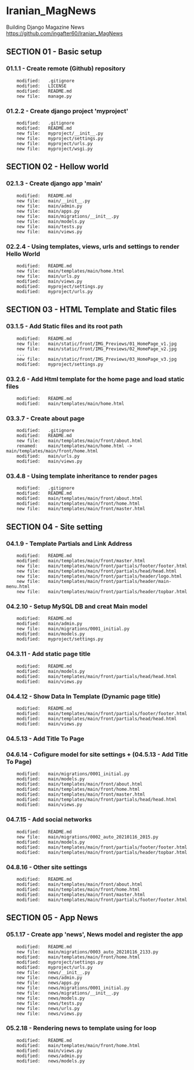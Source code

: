 # Iranian_MagNews
Building Django Magazine News
https://github.com/ingafter60/Iranian_MagNews

## SECTION 01 - Basic setup

### 01.1.1 - Create remote (Github) repository

        modified:   .gitignore
        modified:   LICENSE
        modified:   README.md
        new file:   manage.py

### 01.2.2 - Create django project 'myproject' 

        modified:   .gitignore
        modified:   README.md
        new file:   myproject/__init__.py
        new file:   myproject/settings.py
        new file:   myproject/urls.py
        new file:   myproject/wsgi.py

## SECTION 02 - Hellow world

### 02.1.3 - Create django app 'main'

        modified:   README.md
        new file:   main/__init__.py
        new file:   main/admin.py
        new file:   main/apps.py
        new file:   main/migrations/__init__.py
        new file:   main/models.py
        new file:   main/tests.py
        new file:   main/views.py

### 02.2.4 - Using templates, views, urls and settings to render Hello World 

        modified:   README.md
        new file:   main/templates/main/home.html
        new file:   main/urls.py
        modified:   main/views.py
        modified:   myproject/settings.py
        modified:   myproject/urls.py

## SECTION 03 - HTML Template and Static files

### 03.1.5 - Add Static files and its root path

        modified:   README.md
        new file:   main/static/front/IMG_Previews/01_HomePage_v1.jpg
        new file:   main/static/front/IMG_Previews/02_HomePage_v2.jpg
        ...
        new file:   main/static/front/IMG_Previews/03_HomePage_v3.jpg
        modified:   myproject/settings.py

### 03.2.6 - Add Html template for the home page and load static files

        modified:   README.md
        modified:   main/templates/main/home.html 


### 03.3.7 - Create about page

        modified:   .gitignore
        modified:   README.md
        new file:   main/templates/main/front/about.html
        renamed:    main/templates/main/home.html -> main/templates/main/front/home.html
        modified:   main/urls.py
        modified:   main/views.py

### 03.4.8 - Using template inheritance to render pages 

        modified:   .gitignore
        modified:   README.md
        modified:   main/templates/main/front/about.html
        modified:   main/templates/main/front/home.html
        new file:   main/templates/main/front/master.html


## SECTION 04 - Site setting


### 04.1.9 - Template Partials and Link Address

        modified:   README.md
        modified:   main/templates/main/front/master.html
        new file:   main/templates/main/front/partials/footer/footer.html
        new file:   main/templates/main/front/partials/head/head.html
        new file:   main/templates/main/front/partials/header/logo.html
        new file:   main/templates/main/front/partials/header/main-menu.html
        new file:   main/templates/main/front/partials/header/topbar.html
        
### 04.2.10 - Setup MySQL DB and creat Main model

        modified:   README.md
        modified:   main/admin.py
        new file:   main/migrations/0001_initial.py
        modified:   main/models.py
        modified:   myproject/settings.py

### 04.3.11 - Add static page title

        modified:   README.md
        modified:   main/models.py
        modified:   main/templates/main/front/partials/head/head.html
        modified:   main/views.py

### 04.4.12 - Show Data In Template (Dynamic page title)

        modified:   README.md
        modified:   main/templates/main/front/partials/footer/footer.html
        modified:   main/templates/main/front/partials/head/head.html
        modified:   main/views.py

### 04.5.13 - Add Title To Page

### 04.6.14 - Cofigure model for site settings + (04.5.13 - Add Title To Page)

        modified:   main/migrations/0001_initial.py
        modified:   main/models.py
        modified:   main/templates/main/front/about.html
        modified:   main/templates/main/front/home.html
        modified:   main/templates/main/front/master.html
        modified:   main/templates/main/front/partials/head/head.html
        modified:   main/views.py

### 04.7.15 - Add social networks

        modified:   README.md
        new file:   main/migrations/0002_auto_20210116_2015.py
        modified:   main/models.py
        modified:   main/templates/main/front/partials/footer/footer.html
        modified:   main/templates/main/front/partials/header/topbar.html
        
### 04.8.16 - Other site settings

        modified:   README.md
        modified:   main/templates/main/front/about.html
        modified:   main/templates/main/front/home.html
        modified:   main/templates/main/front/master.html
        modified:   main/templates/main/front/partials/footer/footer.html


## SECTION 05 - App News

### 05.1.17 - Create app 'news', News model and register the app

        modified:   README.md
        new file:   main/migrations/0003_auto_20210116_2133.py
        modified:   main/templates/main/front/home.html
        modified:   myproject/settings.py
        modified:   myproject/urls.py
        new file:   news/__init__.py
        new file:   news/admin.py
        new file:   news/apps.py
        new file:   news/migrations/0001_initial.py
        new file:   news/migrations/__init__.py
        new file:   news/models.py
        new file:   news/tests.py
        new file:   news/urls.py
        new file:   news/views.py

### 05.2.18 - Rendering news to template using for loop

        modified:   README.md
        modified:   main/templates/main/front/home.html
        modified:   main/views.py
        modified:   news/admin.py
        modified:   news/models.py

















































































































